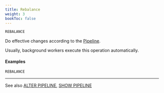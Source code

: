 ```yaml
---
title: Rebalance
weight: 3
bookToc: false
---
```


```SQL
REBALANCE
```

Do effective changes according to the [Pipeline](/docs/data_tiering/alter_pipeline/).

Usually, background workers execute this operation automatically.

#### Examples

```SQL
REBALANCE
```

---

See also [ALTER PIPELINE](/docs/data_tiering/alter_pipeline/), [SHOW PIPELINE](/docs/monitoring/show_pipeline/)
